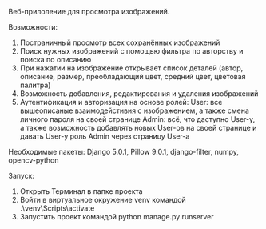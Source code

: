 Веб-прилоление для просмотра изображений.

Возможности:
1. Постраничный просмотр всех сохранённых изображений
2. Поиск нужных изображений с помощью фильтра по авторству и поиска по описанию
3. При нажатии на изображение открывает список деталей (автор, описание, размер, преобладающий цвет, средний цвет, цветовая палитра)
4. Возможность добавления, редактирования и удаления изображений
5. Аутентификация и авторизация на основе ролей:
   User: все вышеописаные взаимодейстивия с изображением, а также смена личного пароля на своей странице
   Admin: всё, что даступно User-у, а также возможность добавлять новых User-ов на своей странице и давать User-у роль Admin через страницу User-a

Необходимые пакеты:
Django 5.0.1, Pillow 9.0.1, django-filter, numpy, opencv-python

Запуск:
1. Открыть Терминал в папке проекта
2. Войти в виртуальное окружение venv командой .\venv\Scripts\activate
3. Запустить проект командой python manage.py runserver
